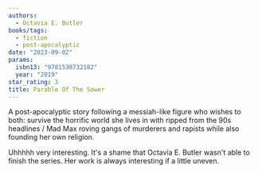 ```yaml
---
authors:
  - Octavia E. Butler
books/tags:
  - fiction
  - post-apocalyptic
date: "2023-09-02"
params:
  isbn13: "9781538732182"
  year: "2019"
star_rating: 3
title: Parable Of The Sower
---
```


A post-apocalyptic story following a messiah-like figure who wishes to both: survive the horrific world she lives in with ripped from the 90s headlines / Mad Max roving gangs of murderers and rapists while also founding her own religion.

Uhhhhh very interesting. It's a shame that Octavia E. Butler wasn't able to finish the series. Her work is always interesting if a little uneven.

<!--more-->
